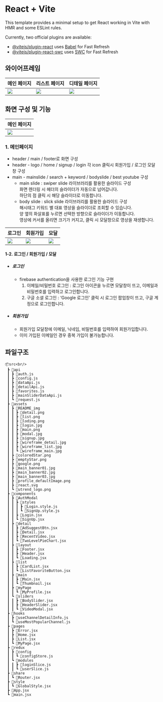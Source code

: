 # React + Vite

This template provides a minimal setup to get React working in Vite with HMR and some ESLint rules.

Currently, two official plugins are available:

- [@vitejs/plugin-react](https://github.com/vitejs/vite-plugin-react/blob/main/packages/plugin-react/README.md) uses [Babel](https://babeljs.io/) for Fast Refresh
- [@vitejs/plugin-react-swc](https://github.com/vitejs/vite-plugin-react-swc) uses [SWC](https://swc.rs/) for Fast Refresh


## 와이어프레임
<table>
<thead>
  <tr>
  <th>
    메인 페이지
  </th>
    <th>
    리스트 페이지
  </th>
     <th>
    디테일 페이지
  </th>
    </thead>
  <tbody>
  </tr>
  <tr>
    <td>
      <img src="https://github.com/Sparta-outsourcing-Project/Sparta-outsourcing-Project/blob/feat/main/src/assets/README_img/wireframe_main.jpg"/>
    </td>
    <td>
      <img src="https://github.com/Sparta-outsourcing-Project/Sparta-outsourcing-Project/blob/feat/main/src/assets/README_img/wireframe_list.jpg"/>
    </td>
    <td>
      <img src="https://github.com/Sparta-outsourcing-Project/Sparta-outsourcing-Project/blob/feat/main/src/assets/README_img/wireframe_detail.jpg"/>
    </td>
  </tr>
  </tbody>
</table>

## 화면 구성 및 기능
<table>
<thead>
  <tr>
  <th>
    메인 페이지
  </th>
    </thead>
  <tbody>
  </tr>
  <tr>
    <td>
      <img src="https://github.com/Sparta-outsourcing-Project/Sparta-outsourcing-Project/blob/feat/main/src/assets/README_img/main.png"/>
    </td>
  </tr>
  </tbody>
</table>

 ### 1. 메인페이지
  <ul>
    <li>header / main / footer로 화면 구성</li>
    <li>header - logo / home / signup / login 각 icon 클릭시 회원가입 / 로그인 모달창 구성</li>
    <li>main - mainslide / search + keyword / bodyslide / best youtube 구성
      <ul>
        <li>main slide : swiper slide 라이브러리를 활용한 슬라이드 구성<br/>
        화면 렌더링 시 헤더의 슬라이더가 자동으로 넘어갑니다.<br/>
        하단의 점 클릭 시 해당 슬라이더로 이동합니다.        
        </li>
        <li>body slide : slick slide 라이브러리를 활용한 슬라이드 구성<br/>
          해시태그 키워드 별 대표 영상을 슬라이더로 조회할 수 있습니다.<br/>
          양 옆의 화살표를 누르면 선택한 방향으로 슬라이더가 이동합니다.<br/>
          영상에 커서를 올리면 크기가 커지고, 클릭 시 모달창으로 영상을 재생합니다.<br/>
        </li>
      </ul>
    </li>
  </ul>

<table>
  <thead>
    <tr>
      <th>
        로그인
      </th>
      <th>
        회원가입
      </th>
      <th>
        모달
      </th>
    </tr>
  </thead>
  <tbody>
    <tr>
      <td>
        <img src="https://github.com/Sparta-outsourcing-Project/Sparta-outsourcing-Project/blob/feat/main/src/assets/README_img/login.jpg"/>
      </td>
      <td>
        <img src="https://github.com/Sparta-outsourcing-Project/Sparta-outsourcing-Project/blob/feat/main/src/assets/README_img/signup.jpg"/>
      </td>
      <td>
        <img src="https://github.com/Sparta-outsourcing-Project/Sparta-outsourcing-Project/blob/feat/main/src/assets/README_img/modal.jpg"/>
      </td>
    </tr>
  </tbody>
</table>
   <h4> 1-2. 로그인 / 회원가입 / 모달 </h4>
  <ul>
    <li>
      <h5>로그인</h5>
      <ul>
        <li>firebase authentication을 사용한 로그인 기능 구현
          <ol>
            <li>
              이메일/비밀번호 로그인 : 로그인 아이콘을 누르면 모달창이 뜨고, 이메일과 비밀번호를 입력하고 로그인합니다.
            </li>
            <li>
              구글 소셜 로그인 : ‘Google 로그인’ 클릭 시 로그인 팝업창이 뜨고, 구글 계정으로 로그인합니다.
            </li>
          </ol>
        </li>
      </ul>
    </li>
     <li>
      <h5>회원가입</h5>
      <ul>
        <li>회원가입 모달창에 이메일, 닉네임, 비밀번호를 입력하여 회원가입합니다.</li>
        <li>이미 가입된 이메일인 경우 중복 가입이 불가능합니다.</li>
      </ul>
    </li>
  </ul>
 



## 파일구조
```
📦src<br/>
 ┣ 📂api
 ┃ ┣ 📜auth.js
 ┃ ┣ 📜config.js
 ┃ ┣ 📜dataApi.js
 ┃ ┣ 📜detailApi.js
 ┃ ┣ 📜favorites.js
 ┃ ┣ 📜mainSliderDataApi.js
 ┃ ┗ 📜request.js
 ┣ 📂assets
 ┃ ┣ 📂README_img
 ┃ ┃ ┣ 📜detail.png
 ┃ ┃ ┣ 📜list.png
 ┃ ┃ ┣ 📜loding.png
 ┃ ┃ ┣ 📜login.jpg
 ┃ ┃ ┣ 📜main.png
 ┃ ┃ ┣ 📜modal.jpg
 ┃ ┃ ┣ 📜signup.jpg
 ┃ ┃ ┣ 📜wireframe_detail.jpg
 ┃ ┃ ┣ 📜wireframe_list.jpg
 ┃ ┃ ┗ 📜wireframe_main.jpg
 ┃ ┣ 📜coloredStar.png
 ┃ ┣ 📜emptyStar.png
 ┃ ┣ 📜google.png
 ┃ ┣ 📜main_banner01.jpg
 ┃ ┣ 📜main_banner02.jpg
 ┃ ┣ 📜main_banner03.jpg
 ┃ ┣ 📜profile_defaultImage.png
 ┃ ┣ 📜react.svg
 ┃ ┗ 📜utrend_logo.png
 ┣ 📂components
 ┃ ┣ 📂AuthModal
 ┃ ┃ ┣ 📂styles
 ┃ ┃ ┃ ┣ 📜Login.style.js
 ┃ ┃ ┃ ┗ 📜SignUp.style.js
 ┃ ┃ ┣ 📜Login.jsx
 ┃ ┃ ┗ 📜SignUp.jsx
 ┃ ┣ 📂detail
 ┃ ┃ ┣ 📜AdSuggestBtn.jsx
 ┃ ┃ ┣ 📜Detail.jsx
 ┃ ┃ ┣ 📜RecentVideo.jsx
 ┃ ┃ ┗ 📜TwoLevelPieChart.jsx
 ┃ ┣ 📂layout
 ┃ ┃ ┣ 📜Footer.jsx
 ┃ ┃ ┣ 📜Header.jsx
 ┃ ┃ ┗ 📜Loading.jsx
 ┃ ┣ 📂list
 ┃ ┃ ┣ 📜CardList.jsx
 ┃ ┃ ┗ 📜ListFavoriteButton.jsx
 ┃ ┣ 📂main
 ┃ ┃ ┣ 📜Main.jsx
 ┃ ┃ ┗ 📜Thumbnail.jsx
 ┃ ┣ 📂myPage
 ┃ ┃ ┗ 📜MyProfile.jsx
 ┃ ┗ 📂sliders
 ┃ ┃ ┣ 📜BodySlider.jsx
 ┃ ┃ ┣ 📜HeaderSlider.jsx
 ┃ ┃ ┗ 📜VideoModal.jsx
 ┣ 📂hooks
 ┃ ┣ 📜useChannelDetailInfo.js
 ┃ ┗ 📜useMostPopularChannel.js
 ┣ 📂pages
 ┃ ┣ 📜Error.jsx
 ┃ ┣ 📜Home.jsx
 ┃ ┣ 📜List.jsx
 ┃ ┗ 📜MyPage.jsx
 ┣ 📂redux
 ┃ ┣ 📂config
 ┃ ┃ ┗ 📜configStore.js
 ┃ ┗ 📂modules
 ┃ ┃ ┣ 📜loginSlice.js
 ┃ ┃ ┗ 📜userSlice.js
 ┣ 📂share
 ┃ ┗ 📜Router.jsx
 ┣ 📂style
 ┃ ┗ 📜GlobalStyle.jsx
 ┣ 📜App.jsx
 ┗ 📜main.jsx
```
